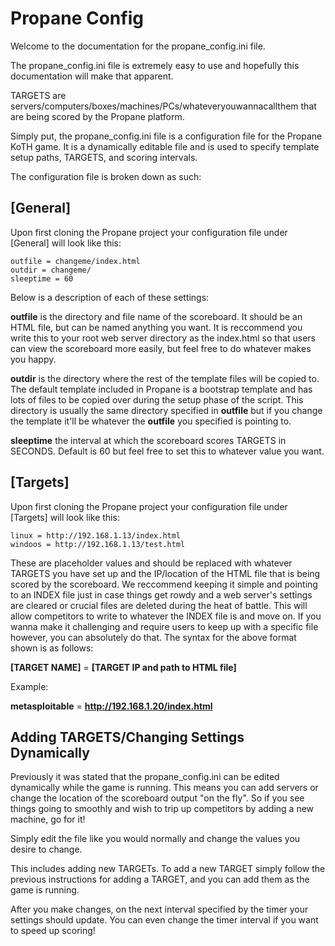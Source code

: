 # Propane Config

Welcome to the documentation for the propane_config.ini file.

The propane_config.ini file is extremely easy to use and hopefully this documentation will make that apparent.


TARGETS are servers/computers/boxes/machines/PCs/whateveryouwannacallthem that are being scored by the Propane platform.

Simply put, the propane_config.ini file is a configuration file for the Propane KoTH game. It is a dynamically editable file and is used to specify template setup paths, TARGETS, and scoring intervals.

The configuration file is broken down as such:

## [General]
Upon first cloning the Propane project your configuration file under [General] will look like this:
```
outfile = changeme/index.html
outdir = changeme/
sleeptime = 60
```

Below is a description of each of these settings:

**outfile** is the directory and file name of the scoreboard. It should be an HTML file, but can be named anything you want.
It is reccommend you write this to your root web server directory as the index.html so that users can view the scoreboard more easily, but feel free to do whatever makes you happy.

**outdir** is the directory where the rest of the template files will be copied to. The default template included in Propane is a bootstrap template and has lots of files to be copied over during the setup phase of the script. This directory is usually the same directory specified in **outfile** but if you change the template it'll be whatever the **outfile** you specified is pointing to.

**sleeptime** the interval at which the scoreboard scores TARGETS in SECONDS. Default is 60 but feel free to set this to whatever value you want.


## [Targets]
Upon first cloning the Propane project your configuration file under [Targets] will look like this:
```
linux = http://192.168.1.13/index.html
windoos = http://192.168.1.13/test.html
```

These are placeholder values and should be replaced with whatever TARGETS you have set up and the IP/location of the HTML file that is being scored by the scoreboard. We reccommend keeping it simple and pointing to an INDEX file just in case things get rowdy and a web server's settings are cleared or crucial files are deleted during the heat of battle. This will allow competitors to write to whatever the INDEX file is and move on. If you wanna make it challenging and require users to keep up with a specific file however, you can absolutely do that. The syntax for the above format shown is as follows:

**[TARGET NAME]** = **[TARGET IP and path to HTML file]**

Example:

**metasploitable** =  **http://192.168.1.20/index.html**



## Adding TARGETS/Changing Settings Dynamically

Previously it was stated that the propane_config.ini can be edited dynamically while the game is running. This means you can add servers or change the location of the scoreboard output "on the fly". So if you see things going to smoothly and wish to trip up competitors by adding a new machine, go for it!

Simply edit the file like you would normally and change the values you desire to change.

This includes adding new TARGETs. To add a new TARGET simply follow the previous instructions for adding a TARGET, and you can add them as the game is running.

After you make changes, on the next interval specified by the timer your settings should update. You can even change the timer interval if you want to speed up scoring!
